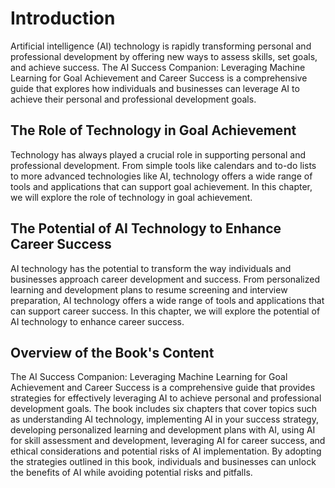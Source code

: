 Introduction
============

Artificial intelligence (AI) technology is rapidly transforming personal and professional development by offering new ways to assess skills, set goals, and achieve success. The AI Success Companion: Leveraging Machine Learning for Goal Achievement and Career Success is a comprehensive guide that explores how individuals and businesses can leverage AI to achieve their personal and professional development goals.

The Role of Technology in Goal Achievement
------------------------------------------

Technology has always played a crucial role in supporting personal and professional development. From simple tools like calendars and to-do lists to more advanced technologies like AI, technology offers a wide range of tools and applications that can support goal achievement. In this chapter, we will explore the role of technology in goal achievement.

The Potential of AI Technology to Enhance Career Success
--------------------------------------------------------

AI technology has the potential to transform the way individuals and businesses approach career development and success. From personalized learning and development plans to resume screening and interview preparation, AI technology offers a wide range of tools and applications that can support career success. In this chapter, we will explore the potential of AI technology to enhance career success.

Overview of the Book's Content
------------------------------

The AI Success Companion: Leveraging Machine Learning for Goal Achievement and Career Success is a comprehensive guide that provides strategies for effectively leveraging AI to achieve personal and professional development goals. The book includes six chapters that cover topics such as understanding AI technology, implementing AI in your success strategy, developing personalized learning and development plans with AI, using AI for skill assessment and development, leveraging AI for career success, and ethical considerations and potential risks of AI implementation. By adopting the strategies outlined in this book, individuals and businesses can unlock the benefits of AI while avoiding potential risks and pitfalls.

